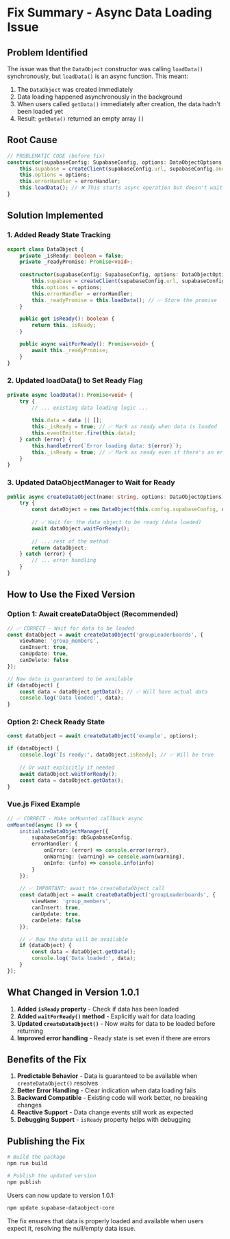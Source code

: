 # Fix Summary - Async Data Loading Issue

## Problem Identified

The issue was that the `DataObject` constructor was calling `loadData()` synchronously, but `loadData()` is an async function. This meant:

1. The `DataObject` was created immediately
2. Data loading happened asynchronously in the background
3. When users called `getData()` immediately after creation, the data hadn't been loaded yet
4. Result: `getData()` returned an empty array `[]`

## Root Cause

```typescript
// PROBLEMATIC CODE (before fix)
constructor(supabaseConfig: SupabaseConfig, options: DataObjectOptions, errorHandler?: DataObjectErrorHandler) {
    this.supabase = createClient(supabaseConfig.url, supabaseConfig.anonKey);
    this.options = options;
    this.errorHandler = errorHandler;
    this.loadData(); // ❌ This starts async operation but doesn't wait for it
}
```

## Solution Implemented

### 1. Added Ready State Tracking
```typescript
export class DataObject {
    private _isReady: boolean = false;
    private _readyPromise: Promise<void>;
    
    constructor(supabaseConfig: SupabaseConfig, options: DataObjectOptions, errorHandler?: DataObjectErrorHandler) {
        this.supabase = createClient(supabaseConfig.url, supabaseConfig.anonKey);
        this.options = options;
        this.errorHandler = errorHandler;
        this._readyPromise = this.loadData(); // ✅ Store the promise
    }

    public get isReady(): boolean {
        return this._isReady;
    }

    public async waitForReady(): Promise<void> {
        await this._readyPromise;
    }
}
```

### 2. Updated loadData() to Set Ready Flag
```typescript
private async loadData(): Promise<void> {
    try {
        // ... existing data loading logic ...
        
        this.data = data || [];
        this._isReady = true; // ✅ Mark as ready when data is loaded
        this.eventEmitter.fire(this.data);
    } catch (error) {
        this.handleError(`Error loading data: ${error}`);
        this._isReady = true; // ✅ Mark as ready even if there's an error
    }
}
```

### 3. Updated DataObjectManager to Wait for Ready
```typescript
public async createDataObject(name: string, options: DataObjectOptions): Promise<DataObject | null> {
    try {
        const dataObject = new DataObject(this.config.supabaseConfig, options, this.config.errorHandler);
        
        // ✅ Wait for the data object to be ready (data loaded)
        await dataObject.waitForReady();
        
        // ... rest of the method
        return dataObject;
    } catch (error) {
        // ... error handling
    }
}
```

## How to Use the Fixed Version

### Option 1: Await createDataObject (Recommended)
```typescript
// ✅ CORRECT - Wait for data to be loaded
const dataObject = await createDataObject('groupLeaderboards', {
    viewName: 'group_members',
    canInsert: true,
    canUpdate: true,
    canDelete: false
});

// Now data is guaranteed to be available
if (dataObject) {
    const data = dataObject.getData(); // ✅ Will have actual data
    console.log('Data loaded:', data);
}
```

### Option 2: Check Ready State
```typescript
const dataObject = await createDataObject('example', options);

if (dataObject) {
    console.log('Is ready:', dataObject.isReady); // ✅ Will be true
    
    // Or wait explicitly if needed
    await dataObject.waitForReady();
    const data = dataObject.getData();
}
```

### Vue.js Fixed Example
```typescript
// ✅ CORRECT - Make onMounted callback async
onMounted(async () => {
    initializeDataObjectManager({
        supabaseConfig: dbSupabaseConfig,
        errorHandler: {
            onError: (error) => console.error(error),
            onWarning: (warning) => console.warn(warning),
            onInfo: (info) => console.info(info)
        }
    });
    
    // ✅ IMPORTANT: await the createDataObject call
    const dataObject = await createDataObject('groupLeaderboards', {
        viewName: 'group_members',
        canInsert: true,
        canUpdate: true,
        canDelete: false
    });

    // ✅ Now the data will be available
    if (dataObject) {
        const data = dataObject.getData();
        console.log('Data loaded:', data);
    }
});
```

## What Changed in Version 1.0.1

1. **Added `isReady` property** - Check if data has been loaded
2. **Added `waitForReady()` method** - Explicitly wait for data loading
3. **Updated `createDataObject()`** - Now waits for data to be loaded before returning
4. **Improved error handling** - Ready state is set even if there are errors

## Benefits of the Fix

1. **Predictable Behavior** - Data is guaranteed to be available when `createDataObject()` resolves
2. **Better Error Handling** - Clear indication when data loading fails
3. **Backward Compatible** - Existing code will work better, no breaking changes
4. **Reactive Support** - Data change events still work as expected
5. **Debugging Support** - `isReady` property helps with debugging

## Publishing the Fix

```bash
# Build the package
npm run build

# Publish the updated version
npm publish
```

Users can now update to version 1.0.1:
```bash
npm update supabase-dataobject-core
```

The fix ensures that data is properly loaded and available when users expect it, resolving the null/empty data issue.

